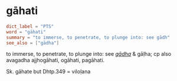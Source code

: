 # gāhati

``` toml
dict_label = "PTS"
word = "gāhati"
summary = "to immerse, to penetrate, to plunge into: see gādh"
see_also = ["gādha"]
```

to immerse, to penetrate, to plunge into: see *[gādha](gādha.md)* & gāḷha; cp also avagadha ajjhogāhati, ogāhati, pagāhati.

Sk. gāhate but Dhtp.349 = viloḷana

